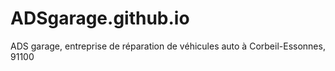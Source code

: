 # ADSgarage.github.io
ADS garage, entreprise de réparation de véhicules auto à Corbeil-Essonnes, 91100
